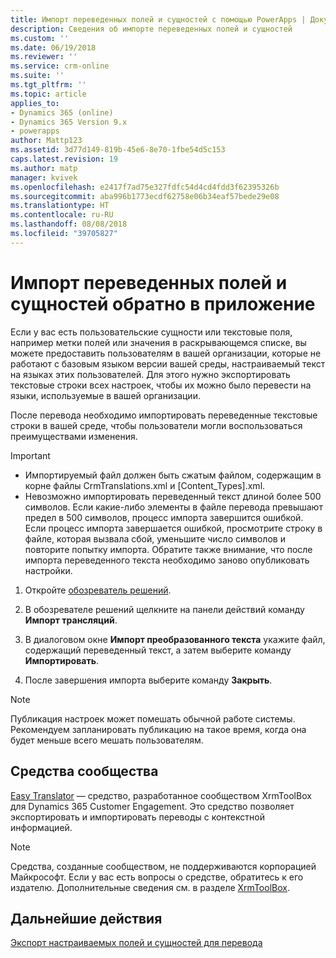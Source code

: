 ```yaml
---
title: Импорт переведенных полей и сущностей с помощью PowerApps | Документы Майкрософт
description: Сведения об импорте переведенных полей и сущностей
ms.custom: ''
ms.date: 06/19/2018
ms.reviewer: ''
ms.service: crm-online
ms.suite: ''
ms.tgt_pltfrm: ''
ms.topic: article
applies_to:
- Dynamics 365 (online)
- Dynamics 365 Version 9.x
- powerapps
author: Mattp123
ms.assetid: 3d77d149-819b-45e6-8e70-1fbe54d5c153
caps.latest.revision: 19
ms.author: matp
manager: kvivek
ms.openlocfilehash: e2417f7ad75e327fdfc54d4cd4fdd3f62395326b
ms.sourcegitcommit: aba996b1773ecdf62758e06b34eaf57bede29e08
ms.translationtype: HT
ms.contentlocale: ru-RU
ms.lasthandoff: 08/08/2018
ms.locfileid: "39705827"
---
```

# <a name="import-translated-entity-and-field-text-back-into-an-app"></a>Импорт переведенных полей и сущностей обратно в приложение

Если у вас есть пользовательские сущности или текстовые поля, например метки полей или значения в раскрывающемся списке, вы можете предоставить пользователям в вашей организации, которые не работают с базовым языком версии вашей среды, настраиваемый текст на языках этих пользователей. Для этого нужно экспортировать текстовые строки всех настроек, чтобы их можно было перевести на языки, используемые в вашей организации.  
  
 После перевода необходимо импортировать переведенные текстовые строки в вашей среде, чтобы пользователи могли воспользоваться преимуществами изменения.  
  
> [!IMPORTANT]
> - Импортируемый файл должен быть сжатым файлом, содержащим в корне файлы CrmTranslations.xml и [Content_Types].xml.  
> - Невозможно импортировать переведенный текст длиной более 500 символов. Если какие-либо элементы в файле перевода превышают предел в 500 символов, процесс импорта завершится ошибкой. Если процесс импорта завершается ошибкой, просмотрите строку в файле, которая вызвала сбой, уменьшите число символов и повторите попытку импорта. Обратите также внимание, что после импорта переведенного текста необходимо заново опубликовать настройки.  
  
1. Откройте [обозреватель решений](../model-driven-apps/advanced-navigation.md#solution-explorer).  
  
2. В обозревателе решений щелкните на панели действий команду **Импорт трансляций**.  
3.  В диалоговом окне **Импорт преобразованного текста** укажите файл, содержащий переведенный текст, а затем выберите команду **Импортировать**.  
  
4.  После завершения импорта выберите команду **Закрыть**.  
  
> [!NOTE]
>  Публикация настроек может помешать обычной работе системы. Рекомендуем запланировать публикацию на такое время, когда она будет меньше всего мешать пользователям.  

## <a name="community-tools"></a>Средства сообщества

[Easy Translator](https://www.xrmtoolbox.com/plugins/MsCrmTools.Translator/) — средство, разработанное сообществом XrmToolBox для Dynamics 365 Customer Engagement. Это средство позволяет экспортировать и импортировать переводы с контекстной информацией. 

> [!NOTE]
> Средства, созданные сообществом, не поддерживаются корпорацией Майкрософт. Если у вас есть вопросы о средстве, обратитесь к его издателю. Дополнительные сведения см. в разделе [XrmToolBox](https://www.xrmtoolbox.com).

## <a name="next-steps"></a>Дальнейшие действия  
 [Экспорт настраиваемых полей и сущностей для перевода](export-customized-entity-field-text-translation.md)
